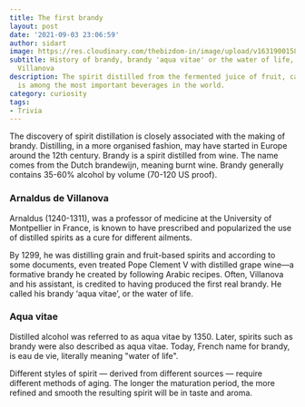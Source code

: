 ```yaml
---
title: The first brandy
layout: post
date: '2021-09-03 23:06:59'
author: sidart
image: https://res.cloudinary.com/thebizdom-in/image/upload/v1631900158/Brandy_xosrsv.png
subtitle: History of brandy, brandy 'aqua vitae' or the water of life, Arnaldus de
  Villanova
description: The spirit distilled from the fermented juice of fruit, called brandy,
  is among the most important beverages in the world.
category: curiosity
tags:
- Trivia
---
```


The discovery of spirit distillation is closely associated with the making of brandy. Distilling, in a more organised fashion, may have started in Europe around the 12th century.  Brandy is a spirit distilled from wine. The name comes from the Dutch brandewijn, meaning burnt wine. Brandy generally contains 35-60% alcohol by volume (70-120 US proof).

### Arnaldus de Villanova 
Arnaldus (1240-1311), was a professor of medicine at the University of Montpellier in France, is known to have prescribed and popularized the use of distilled spirits as a cure for different ailments. 

By 1299, he was distilling grain and fruit-based spirits and according to some documents, even treated Pope Clement V with distilled grape wine—a formative brandy he created by following Arabic recipes. Often, Villanova and his assistant, is credited to having produced the first real brandy.  He called his brandy ‘aqua vitae’, or the water of life.

### Aqua vitae
Distilled alcohol was referred to as aqua vitae by 1350. Later, spirits such as brandy were also described as aqua vitae. Today, French name for brandy, is eau de vie, literally meaning "water of life". 


Different styles of spirit — derived from different sources — require different methods of aging. The longer the maturation period, the more refined and smooth the resulting spirit will be in taste and aroma.
